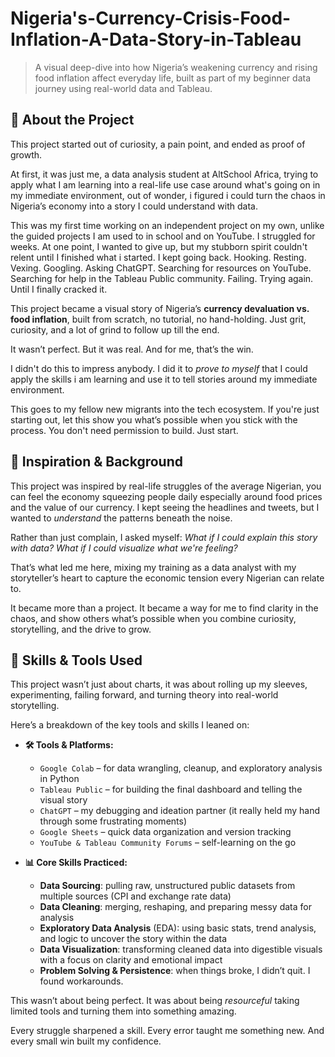 # Nigeria's-Currency-Crisis-Food-Inflation-A-Data-Story-in-Tableau
> A visual deep-dive into how Nigeria’s weakening currency and rising food inflation affect everyday life, built as part of my beginner data journey using real-world data and Tableau.

## 📌 About the Project

This project started out of curiosity, a pain point, and ended as proof of growth.

At first, it was just me, a data analysis student at AltSchool Africa, trying to apply what I am learning into a real-life use case around what's going on in my immediate environment, out of wonder, i figured i could turn the chaos in Nigeria’s economy into a story I could understand with data.

This was my first time working on an independent project on my own, unlike the guided projects I am used to in school and on YouTube. I struggled for weeks. At one point, I wanted to give up, but my stubborn spirit couldn't relent until I finished what i started. I kept going back. Hooking. Resting. Vexing. Googling. Asking ChatGPT. Searching for resources on YouTube. Searching for help in the Tableau Public community. Failing. Trying again. Until I finally cracked it.

This project became a visual story of Nigeria’s **currency devaluation vs. food inflation**, built from scratch, no tutorial, no hand-holding. Just grit, curiosity, and a lot of grind to follow up till the end.

It wasn’t perfect. But it was real. And for me, that’s the win.

I didn't do this to impress anybody. I did it to *prove to myself* that I could apply the skills i am learning and use it to tell stories around my immediate environment. 

This goes to my fellow new migrants into the tech ecosystem. If you're just starting out, let this show you what’s possible when you stick with the process. You don't need permission to build. Just start.

## 🎯 Inspiration & Background

This project was inspired by real-life struggles of the average Nigerian, you can feel the economy squeezing people daily especially around food prices and the value of our currency. I kept seeing the headlines and tweets, but I wanted to *understand* the patterns beneath the noise.

Rather than just complain, I asked myself: *What if I could explain this story with data? What if I could visualize what we're feeling?*

That’s what led me here, mixing my training as a data analyst with my storyteller’s heart to capture the economic tension every Nigerian can relate to.

It became more than a project. It became a way for me to find clarity in the chaos, and show others what’s possible when you combine curiosity, storytelling, and the drive to grow.

## 🧠 Skills & Tools Used

This project wasn’t just about charts, it was about rolling up my sleeves, experimenting, failing forward, and turning theory into real-world storytelling.

Here’s a breakdown of the key tools and skills I leaned on:

- **🛠 Tools & Platforms:**
  - `Google Colab` – for data wrangling, cleanup, and exploratory analysis in Python
  - `Tableau Public` – for building the final dashboard and telling the visual story
  - `ChatGPT` – my debugging and ideation partner (it really held my hand through some frustrating moments)
  - `Google Sheets` – quick data organization and version tracking
  - `YouTube & Tableau Community Forums` – self-learning on the go

- **📊 Core Skills Practiced:**
  - **Data Sourcing**: pulling raw, unstructured public datasets from multiple sources (CPI and exchange rate data)
  - **Data Cleaning**: merging, reshaping, and preparing messy data for analysis
  - **Exploratory Data Analysis** (EDA): using basic stats, trend analysis, and logic to uncover the story within the data
  - **Data Visualization**: transforming cleaned data into digestible visuals with a focus on clarity and emotional impact
  - **Problem Solving & Persistence**: when things broke, I didn’t quit. I found workarounds.

This wasn’t about being perfect. It was about being *resourceful* taking limited tools and turning them into something amazing.

Every struggle sharpened a skill. Every error taught me something new. And every small win built my confidence.


























